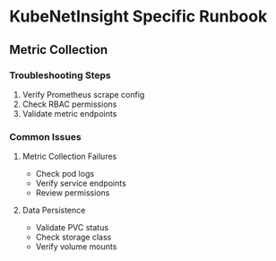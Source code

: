 # KubeNetInsight Specific Runbook

## Metric Collection

### Troubleshooting Steps

1. Verify Prometheus scrape config
2. Check RBAC permissions
3. Validate metric endpoints

### Common Issues

1. Metric Collection Failures
   - Check pod logs
   - Verify service endpoints
   - Review permissions

2. Data Persistence
   - Validate PVC status
   - Check storage class
   - Verify volume mounts
